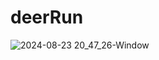 # deerRun
![2024-08-23 20_47_26-Window](https://github.com/user-attachments/assets/71e12f1d-5014-4b61-abcc-afc994d5527c)
